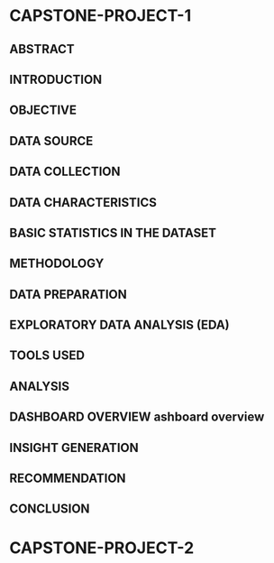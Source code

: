 # CAPSTONE-PROJECT-1
## ABSTRACT
## INTRODUCTION
## OBJECTIVE
## DATA SOURCE
## DATA COLLECTION
## DATA CHARACTERISTICS
## BASIC STATISTICS IN THE DATASET
## METHODOLOGY
## DATA PREPARATION
## EXPLORATORY DATA ANALYSIS (EDA)
## TOOLS USED
## ANALYSIS
## DASHBOARD OVERVIEW ashboard overview
## INSIGHT GENERATION
## RECOMMENDATION
## CONCLUSION


# CAPSTONE-PROJECT-2
